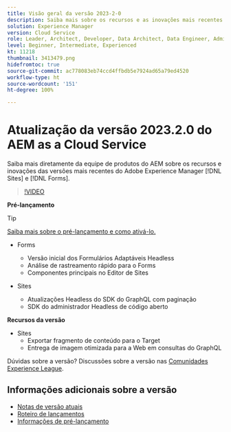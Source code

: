 ```yaml
---
title: Visão geral da versão 2023-2-0
description: Saiba mais sobre os recursos e as inovações mais recentes da versão 2023-2-0 do Adobe Experience Manager [!DNL Forms] e do [!DNL Sites].
solution: Experience Manager
version: Cloud Service
role: Leader, Architect, Developer, Data Architect, Data Engineer, Admin, User
level: Beginner, Intermediate, Experienced
kt: 11218
thumbnail: 3413479.png
hidefromtoc: true
source-git-commit: ac778083eb74ccd4ffbdb5e7924ad65a79ed4520
workflow-type: ht
source-wordcount: '151'
ht-degree: 100%

---
```


# Atualização da versão 2023.2.0 do AEM as a Cloud Service

Saiba mais diretamente da equipe de produtos do AEM sobre os recursos e inovações das versões mais recentes do Adobe Experience Manager [!DNL Sites] e [!DNL Forms].

>[!VIDEO](https://video.tv.adobe.com/v/3416885/?quality=12&learn=on)

**Pré-lançamento**

>[!TIP]
>
>[Saiba mais sobre o pré-lançamento e como ativá-lo.](https://experienceleague.adobe.com/docs/experience-manager-cloud-service/content/release-notes/prerelease.html?lang=pt-BR)

* Forms
   * Versão inicial dos Formulários Adaptáveis Headless
   * Análise de rastreamento rápido para o Forms
   * Componentes principais no Editor de Sites

* Sites
   * Atualizações Headless do SDK do GraphQL com paginação
   * SDK do administrador Headless de código aberto

**Recursos da versão**

* Sites
   * Exportar fragmento de conteúdo para o Target
   * Entrega de imagem otimizada para a Web em consultas do GraphQL

Dúvidas sobre a versão?  Discussões sobre a versão nas [Comunidades Experience League](https://adobe.ly/3RPNYZF).

## Informações adicionais sobre a versão

* [Notas de versão atuais](https://experienceleague.adobe.com/docs/experience-manager-cloud-service/content/release-notes/home.html?lang=pt-BR)
* [Roteiro de lançamentos](https://experienceleague.adobe.com/docs/experience-manager-release-information/aem-release-updates/update-releases-roadmap.html?lang=pt-BR)
* [Informações de pré-lançamento](https://experienceleague.adobe.com/docs/experience-manager-cloud-service/content/release-notes/prerelease.html?lang=pt-BR)
